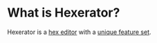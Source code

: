 # What is Hexerator?

Hexerator is a [hex editor](https://en.wikipedia.org/wiki/Hex_editor) with a [unique feature set](./features.md).
